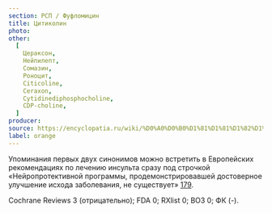 ```yaml
---
section: РСП / Фуфломицин
title: Цитиколин
photo:
other:
  [
    Цераксон,
    Нейпилепт,
    Сомазин,
    Роноцит,
    Citicoline,
    Ceraxon,
    Cytidinediphosphocholine,
    CDP-choline,
  ]
producer:
source: https://encyclopatia.ru/wiki/%D0%A0%D0%B0%D1%81%D1%81%D1%82%D1%80%D0%B5%D0%BB%D1%8C%D0%BD%D1%8B%D0%B9_%D1%81%D0%BF%D0%B8%D1%81%D0%BE%D0%BA_%D0%BF%D1%80%D0%B5%D0%BF%D0%B0%D1%80%D0%B0%D1%82%D0%BE%D0%B2
label: orange
---
```


Упоминания первых двух синонимов можно встретить в Европейских рекомендациях по лечению инсульта сразу под строчкой «Нейропротективной программы, продемонстрировавшей достоверное улучшение исхода заболевания, не существует» [179](http://own.0x3.ru/index.php/s/NDePN5Uftjldamc).

Cochrane Reviews 3 (отрицательно); FDA 0; RXlist 0; ВОЗ 0; ФК (-).
